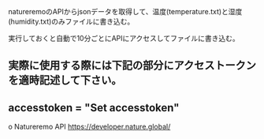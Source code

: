 natureremoのAPIからjsonデータを取得して、温度(temperature.txt)と湿度(humidity.txt)のみファイルに書き込む。

実行しておくと自動で10分ごとにAPIにアクセスしてファイルに書き込む。

実際に使用する際には下記の部分にアクセストークンを適時記述して下さい。
----
accesstoken = "Set accesstoken"
----

o Natureremo API
https://developer.nature.global/
